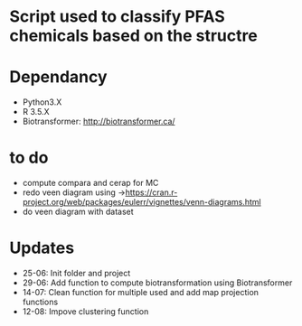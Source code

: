 # Script used to classify PFAS chemicals based on the structre

# Dependancy
- Python3.X
- R 3.5.X
- Biotransformer: http://biotransformer.ca/

# to do
- compute compara and cerap for MC
- redo veen diagram using ->https://cran.r-project.org/web/packages/eulerr/vignettes/venn-diagrams.html
- do veen diagram with dataset


# Updates
- 25-06: Init folder and project
- 29-06: Add function to compute biotransformation using Biotransformer
- 14-07: Clean function for multiple used and add map projection functions
- 12-08: Impove clustering function
